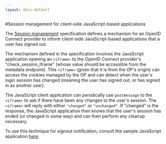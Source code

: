 ```yaml
---
layout: docs-default
---
```


#Session management for client-side JavaScript-based applications

The [Session management](https://openid.net/specs/openid-connect-session-1_0.html) specification defines a mechanism for an OpenID Connect provider to inform client-side JavaScript-based applications that a user has signed out. 

The mechanism defined in the specification involves the JavaScript application opening an `<iframe>` to the OpenID Connect provider's "check_session_iframe" (whose value should be accessible from the metadata endpoint). This `<iframe>` (given that it is from the OP's origin) can access the cookies managed by the OP and can detect when the user's login session has changed (meaning the user has signed out, or has signed in as another user). 

The JavaScript client application can perodically use `postmessage` to the `<iframe>` to ask if there have been any changes to the user's session. The `<iframe>` will reply with either `"changed"` or `"unchanged"`. If "changed" is the response, the JavaScript application then knows that the user's session has ended (or changed in some way) and can then perform any cleanup necessary.


To use this technique for signout notification, consult the sample JavaScript application [here](https://github.com/IdentityServer/IdentityServer3.Samples/tree/master/source/Clients/JavaScriptImplicitClient).
